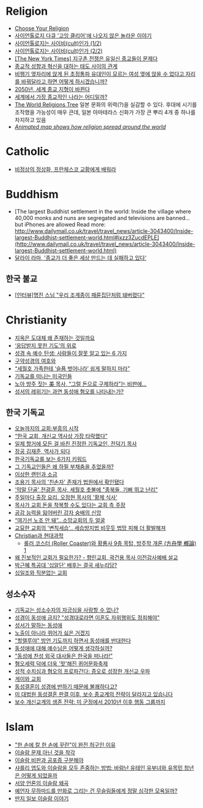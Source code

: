 Religion
========
* [Choose Your Religion](https://contemplatingtruth.wordpress.com/breaktime/religions/)
* [사이언톨로지 다큐 '고잉 클리어'에 나오지 않은 놀라운 이야기](http://www.huffingtonpost.kr/2015/04/01/story_n_6983080.html)
* [사이언톨로지는 사이비(cult)인가 (1/2)](http://newspeppermint.com/2015/04/07/m-cult1/)
* [사이언톨로지는 사이비(cult)인가 (2/2)](http://newspeppermint.com/2015/04/07/m-cult2/)
* [[The New York Times] 지구촌 전쟁은 유일신 종교들이 문제다](http://media.daum.net/series/112828//newsview?seriesId=112828&newsId=20150408000607402)
* [종교적 성향과 혁신을 대하는 태도 사이의 관계](http://newspeppermint.com/2015/04/08/religionandinnovation/)
* [비행기 옆자리에 앉게 된 초정통파 유대인이 모르는 여성 옆에 앉을 수 없다고 자리를 바꿔달라고 하면 어떻게 하시겠습니까?](http://newspeppermint.com/2015/04/09/ultraorthodox_jewish/)
* [2050년, 세계 종교 지형이 바뀐다](http://www.huffingtonpost.kr/nopil-kwak/story_b_7030586.html)
* [세계에서 가장 종교적인 나라는 어디일까?](http://newspeppermint.com/2015/04/15/global-religion-survey-2015/)
* [The World Religions Tree](http://000024.org/religions_tree/) 일본 문화의 위력(?)을 실감할 수 있다. 후대에 시기를 조작했을 가능성이 매우 큰데, 일본 아마테라스 신화가 가장 큰 뿌리 4개 중 하나를 차지하고 있음
* *[Animated map shows how religion spread around the world](https://www.youtube.com/watch?v=AvFl6UBZLv4)*

# Catholic
* [비정상의 정상화, 프란체스코 교황에게 배워라](http://ppss.kr/archives/26238)

# Buddhism
* [The largest Buddhist settlement in the world: Inside the village where 40,000 monks and nuns are segregated and televisions are banned... but iPhones are allowed Read more: http://www.dailymail.co.uk/travel/travel_news/article-3043400/Inside-largest-Buddhist-settlement-world.html#ixzz3ZucdEPLE](http://www.dailymail.co.uk/travel/travel_news/article-3043400/Inside-largest-Buddhist-settlement-world.html)
* [달라이 라마, '종교가 더 좋은 세상 만드는 데 실패하고 있다'](http://www.huffingtonpost.kr/2015/06/10/story_n_7549154.html)

## 한국 불교
* [[인터뷰]명진 스님 "우리 조계종이 패륜집단처럼 돼버렸다"](http://www.huffingtonpost.kr/2015/06/06/story_n_7524602.html)

# Christianity
* [지옥은 도대체 왜 존재하는 것일까요](http://newspeppermint.com/2015/03/23/m-hell/)
* [‘응답받지 못한 기도’의 위로](http://ppss.kr/archives/38080)
* [성경 속 예수 탄생: 사람들이 잘못 알고 있는 6 가지](http://ppss.kr/archives/35710)
* [구약성경의 여호와](https://www.evernote.com/l/AB__CcUu9zxAyIkQG-L0rL9TdHjkufAPfeo)
* [“세월호 가족한테 ‘슬픔 벗어나라’ 쉽게 말하지 마라”](http://www.hani.co.kr/arti/society/religious/639113.html)
* [기독교를 떠나는 미국인들](http://newspeppermint.com/2015/05/17/faith-no-more/)
* [노아 방주 짓는 美 목사, “그럴 돈으로 구제하라”는 비판에…](http://christiantoday.co.kr/view.htm?id=283481)
* [성서의 레위기는 과연 동성애 혐오를 나타내는가?](http://ppss.kr/archives/44947)

## 한국 기독교
* [오늘까지의 교회:부흥의 시작](http://xsfm.co.kr/wp/?p=197)
* [“한국 교회, 개신교 역사상 가장 타락했다”](http://m.media.daum.net/m/media/politics/newsview/20110225092537317)
* [일제 항거에 모든 걸 바친 진정한 기독교인, 전덕기 목사](http://ppss.kr/archives/34224)
* [장공 김재준, 역사가 되다](http://ppss.kr/archives/37704)
* [한국기독교를 보는 6가지 키워드](http://ppss.kr/archives/33097)
* [그 기독교인들은 왜 하필 부채춤을 추었을까?](http://www.huffingtonpost.kr/2015/03/24/story_n_6929150.html)
* [이상한 랜턴과 소금](http://ppss.kr/archives/43963)
* [조용기 목사의 '친손자' 존재가 법원에서 확인됐다](http://www.huffingtonpost.kr/2015/07/15/story_n_7799740.html)
* ['막말 단골' 전광훈 목사, 세월호 촛불에 "종북들, 기뻐 뛰고 난리"](http://www.huffingtonpost.kr/2014/05/26/story_n_5390891.html?utm_hp_ref=korea)
* [주일마다 출장 요리, 오정현 목사의 '황제 식사'](http://www.newsnjoy.or.kr/news/articleView.html?idxno=199267)
* [목사가 교회 돈을 착복할 수도 있다는 교회 측 주장](http://sarangnet.org/archives/15696)
* [공감 능력을 잃어버린 강자 숭배의 신앙](http://ppss.kr/archives/47021)
* [“여기선 노조 안 돼”…소망교회의 두 얼굴](http://newstapa.org/24724)
* [교묘한 교회의 '변칙세습'.. 세습방지법 비웃듯 법망 피해 더 활발해져](http://media.daum.net/culture/religion/newsview?newsid=20150527220720460&RIGHT_COMM=R9)
* [Christian과 현대과학](http://lightntree.blogspot.kr/)
  * [롤러 코스터 (Roller Coaster)와 황룡사 9층 목탑, 방주학 개론 (方舟學 槪論) 1](http://lightntree.blogspot.kr/2014/05/roller-coaster-9.html?m=0)
* [왜 진보적인 교회가 필요한가? - 향린교회, 곽건용 목사 이전감사예배 설교](http://m.newsm.com/news/articleView.html?idxno=5023)
* [박근혜 특공대 '십알단' 배후는 결국 새누리당?](http://www.huffingtonpost.kr/2015/07/09/story_n_7759980.html)
* [십일조와 직분없는 교회](http://m.blog.daum.net/yl3985/1239)

## 성소수자
* [기독교는 성소수자의 자긍심을 사랑할 수 없나?](http://ppss.kr/archives/33095)
* [성경이 동성애 금지? "성경대로라면 이혼도 자위행위도 정죄해야"](http://www.huffingtonpost.kr/2014/12/10/story_n_6299704.html)
* [성서가 말하는 동성애](http://ppss.kr/archives/37430)
* [노출이 아니라 퀴어가 싫은 거겠지](http://ppss.kr/archives/47112)
* ["할렐루야" 방언 기도까지 하면서 동성애를 반대한다](http://www.huffingtonpost.kr/2015/06/10/story_n_7551176.html)
* [동성애에 대해 예수님은 어떻게 생각하실까?](http://www.huffingtonpost.kr/rev-susan-russell/story_b_7540158.html)
* ["동성애 찬성 외국 대사들은 한국을 떠나라!"](http://www.huffingtonpost.kr/2015/06/13/story_n_7574930.html) 
* [혐오세력 덕에 더욱 '핫'해진 퀴어문화축제](http://www.huffingtonpost.kr/2015/06/26/story_n_7669596.html)
* [성적 수치심과 혐오의 프로파간다: 증오로 성장한 개신교 우파](http://slownews.kr/39113)
* [게이와 교회](http://ppss.kr/archives/39199)
* [동성결혼이 성경에 반하기 때문에 불쾌하다고?](http://www.huffingtonpost.kr/whitney-kay-bacon/story_b_7759862.html)
* [미 대법원 동성결혼 판결 이후, 보수 종교계의 전략이 달라지고 있습니다](http://newspeppermint.com/2015/07/13/conservatives-underdogs/)
* [보수 개신교계의 생존 전략: 미 군정에서 2010년 이후 행동 그룹까지](http://slownews.kr/39134)

# Islam
* ["한 손에 칼 한 손에 꾸란"이 완전 허구인 이유](http://ppss.kr/archives/38516)
* [이슬람 문제 아닌 것을 착각](http://www.huffingtonpost.kr/taekgwang-lee/story_b_6928432.html)
* [이슬람 비판과 공포증 구분해야](http://www.huffingtonpost.kr/jeongil-jang-/story_b_6928426.html)
* [샤를리 엡도와 이슬람을 모두 존중하는 방법: 바람난 유태인 유부녀와 유목민 청년은 어떻게 되었을까](http://slownews.kr/36224)
* [서양 언론의 이슬람 왜곡](http://ppss.kr/archives/42824)
* [예언자 무하마드를 만화로 그리는 건 무슬림들에게 정말 심각한 모욕일까?](http://newspeppermint.com/2015/05/06/mohammedcartoon/)
* [딴지 일보 이슬람 이야기](http://www.ddanzi.com/?act=&vid=&mid=ddanziNews&category=977706&search_target=title&search_keyword=%EC%9D%B4%EC%8A%AC%EB%9E%8C)